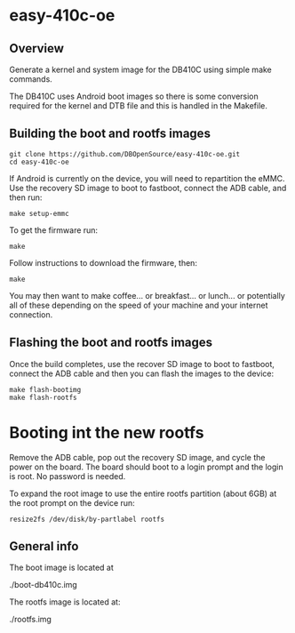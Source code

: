 # easy-410c-oe

## Overview
Generate a kernel and system image for the DB410C using simple make commands.

The DB410C uses Android boot images so there is some conversion required for the
kernel and DTB file and this is handled in the Makefile.

## Building the boot and rootfs images

``` shell
git clone https://github.com/DBOpenSource/easy-410c-oe.git
cd easy-410c-oe
```

If Android is currently on the device, you will need to repartition the eMMC.
Use the recovery SD image to boot to fastboot, connect the ADB cable, and then run:

```
make setup-emmc
```

To get the firmware run:
```
make
```
 
Follow instructions to download the firmware, then:

```
make 
```

You may then want to make coffee... or breakfast...
or lunch... or potentially all of these depending on the speed of
your machine and your internet connection.

## Flashing the boot and rootfs images

Once the build completes, use the recover SD image to boot to fastboot, connect the 
ADB cable and then you can flash the images to the device:

```
make flash-bootimg
make flash-rootfs
```

# Booting int the new rootfs
Remove the ADB cable, pop out the recovery SD image, and cycle the power on the board.
The board should boot to a login prompt and the login is root. No password is needed.

To expand the root image to use the entire rootfs partition (about 6GB) at the root prompt 
on the device run:

```
resize2fs /dev/disk/by-partlabel rootfs
```

## General info

The boot image is located at

./boot-db410c.img


The rootfs image is located at:

./rootfs.img
